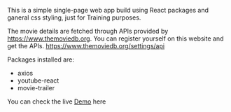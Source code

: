 This is a simple single-page web app build using React packages and ganeral css styling, just for Training purposes.

The movie details are fetched through APIs provided by https://www.themoviedb.org.
You can register yourself on this website and get the APIs. https://www.themoviedb.org/settings/api


Packages installed are:
- axios
- youtube-react
- movie-trailer

You can check the live <a target="_blank" href="https://netflix-clone-sam007.web.app/">Demo</a> here
